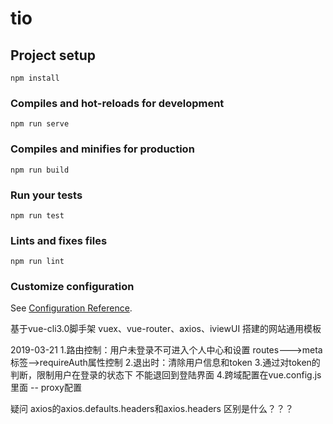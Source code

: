 # tio

## Project setup
```
npm install
```

### Compiles and hot-reloads for development
```
npm run serve
```

### Compiles and minifies for production
```
npm run build
```

### Run your tests
```
npm run test
```

### Lints and fixes files
```
npm run lint
```

### Customize configuration
See [Configuration Reference](https://cli.vuejs.org/config/).

基于vue-cli3.0脚手架 vuex、vue-router、axios、iviewUI 搭建的网站通用模板

2019-03-21
1.路由控制：用户未登录不可进入个人中心和设置 routes--->meta标签-->requireAuth属性控制
2.退出时：清除用户信息和token
3.通过对token的判断，限制用户在登录的状态下 不能退回到登陆界面
4.跨域配置在vue.config.js里面 -- proxy配置

疑问 axios的axios.defaults.headers和axios.headers 区别是什么？？？
